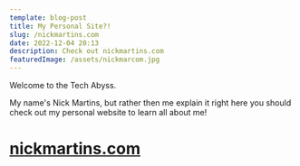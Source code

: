 ```yaml
---
template: blog-post
title: My Personal Site?!
slug: /nickmartins.com
date: 2022-12-04 20:13
description: Check out nickmartins.com
featuredImage: /assets/nickmarcom.jpg
---
```

W﻿elcome to the Tech Abyss.

M﻿y name's Nick Martins, but rather then me explain it right here you should check out my personal website to learn all about me!

# [nickmartins.com](https://nickmartins.com/)